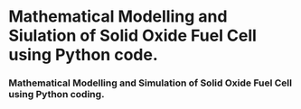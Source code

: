 # Mathematical Modelling and Siulation of Solid Oxide Fuel Cell using Python code.
### Mathematical Modelling and Simulation of Solid Oxide Fuel Cell using Python coding.
